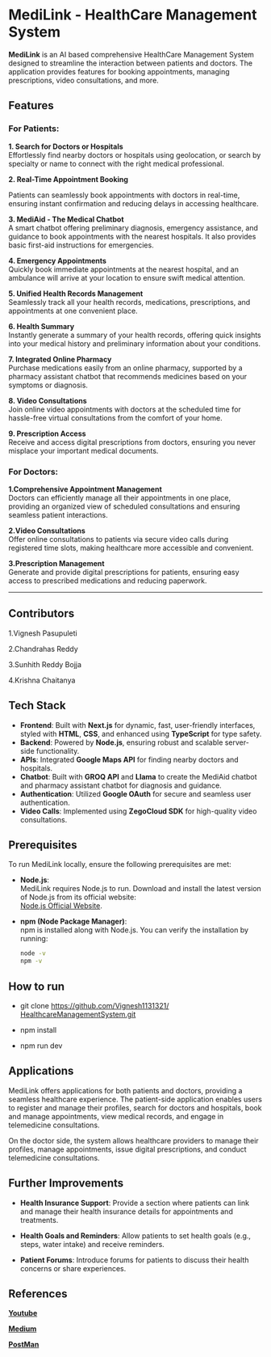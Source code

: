 
# MediLink - HealthCare Management System

**MediLink** is an AI based comprehensive HealthCare Management System designed to streamline the interaction between patients and doctors. The application provides features for booking appointments, managing prescriptions, video consultations, and more.


## Features

### For Patients:
**1. Search for Doctors or Hospitals**  
Effortlessly find nearby doctors or hospitals using geolocation, or search by specialty or name to connect with the right medical professional.

**2. Real-Time Appointment Booking**

Patients can seamlessly book appointments with doctors in real-time, ensuring instant confirmation and reducing delays in accessing healthcare.

**3. MediAid - The Medical Chatbot**  
   A smart chatbot offering preliminary diagnosis, emergency assistance, and guidance to book appointments with the nearest hospitals. It also provides basic first-aid instructions for emergencies.

**4. Emergency Appointments**  
   Quickly book immediate appointments at the nearest hospital, and an ambulance will arrive at your location to ensure swift medical attention.

**5. Unified Health Records Management**  
   Seamlessly track all your health records, medications, prescriptions, and appointments at one convenient place.

**6. Health Summary**  
   Instantly generate a summary of your health records, offering quick insights into your medical history and preliminary information about your conditions.

**7. Integrated Online Pharmacy**  
   Purchase medications easily from an online pharmacy, supported by a pharmacy assistant chatbot that recommends medicines based on your symptoms or diagnosis.

**8. Video Consultations**  
   Join online video appointments with doctors at the scheduled time for hassle-free virtual consultations from the comfort of your home.

**9. Prescription Access**  
   Receive and access digital prescriptions from doctors, ensuring you never misplace your important medical documents.



### For Doctors:

 **1.Comprehensive Appointment Management**  
   Doctors can efficiently manage all their appointments in one place, providing an organized view of scheduled consultations and ensuring seamless patient interactions.

 **2.Video Consultations**  
   Offer online consultations to patients via secure video calls during registered time slots, making healthcare more accessible and convenient.

 **3.Prescription Management**  
   Generate and provide digital prescriptions for patients, ensuring easy access to prescribed medications and reducing paperwork.


---
## Contributors

1.Vignesh Pasupuleti

2.Chandrahas Reddy

3.Sunhith Reddy Bojja

4.Krishna Chaitanya



## Tech Stack

- **Frontend**: Built with **Next.js**  for dynamic, fast,  user-friendly interfaces, styled with **HTML**, **CSS**, and enhanced using **TypeScript** for type safety.  
- **Backend**: Powered by **Node.js**, ensuring robust and scalable server-side functionality.  
- **APIs**: Integrated **Google Maps API** for finding nearby doctors and hospitals.  
- **Chatbot**: Built with **GROQ API** and **Llama** to create the MediAid chatbot and pharmacy assistant chatbot for diagnosis and guidance.  
- **Authentication**: Utilized **Google OAuth** for secure and seamless user authentication.  
- **Video Calls**: Implemented using **ZegoCloud SDK** for high-quality video consultations.  

## Prerequisites

To run MediLink locally, ensure the following prerequisites are met:

- **Node.js**:  
   MediLink requires Node.js to run. Download and install the latest version of Node.js from its official website:  
   [Node.js Official Website](https://nodejs.org/).

- **npm (Node Package Manager)**:  
   npm is installed along with Node.js. You can verify the installation by running:  
   ```bash
   node -v
   npm -v
## How to run

-  git clone [https://github.com/Vignesh1131321/   HealthcareManagementSystem.git](URL)

- npm install

- npm run dev


## Applications

MediLink offers applications for both patients and doctors, providing a seamless healthcare experience. The patient-side application enables users to register and manage their profiles, search for doctors and hospitals, book and manage appointments, view medical records, and engage in telemedicine consultations. 

On the doctor side, the system allows healthcare providers to manage their profiles, manage appointments, issue digital prescriptions, and conduct telemedicine consultations. 
## Further Improvements

- **Health Insurance Support**: Provide a section where patients can link and manage their health insurance details for appointments and treatments.

- **Health Goals and Reminders**: Allow patients to set health goals (e.g., steps, water intake) and receive reminders.

- **Patient Forums**: Introduce forums for patients to discuss their health concerns or share experiences.
## References

[**Youtube**](https://www.youtube.com/watch?v=9pUq-HsPXMs)

[**Medium**](https://medium.com/@chandrahas7c/revolutionizing-healthcare-with-medilink-a-comprehensive-digital-health-platform-113d10b0f090)

[**PostMan**](https://medilink-3468.postman.co/workspace/medilink-Workspace~3c6b6010-2de4-4177-8b5b-6ff3bd6fba36/collection/36983867-e9fbc882-ee7c-44a5-8e64-8fe112a0810a?action=share&creator=36983867)
